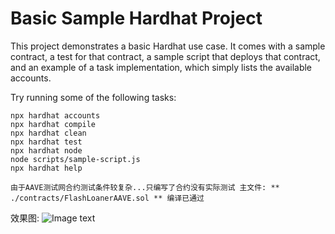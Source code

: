 # Basic Sample Hardhat Project

This project demonstrates a basic Hardhat use case. It comes with a sample contract, a test for that contract, a sample script that deploys that contract, and an example of a task implementation, which simply lists the available accounts.

Try running some of the following tasks:

```shell
npx hardhat accounts
npx hardhat compile
npx hardhat clean
npx hardhat test
npx hardhat node
node scripts/sample-script.js
npx hardhat help
```

`
    由于AAVE测试网合约测试条件较复杂...只编写了合约没有实际测试
    主文件: ** ./contracts/FlashLoanerAAVE.sol **
    编译已通过
`

效果图:
    ![Image text](./compileResult.png)

